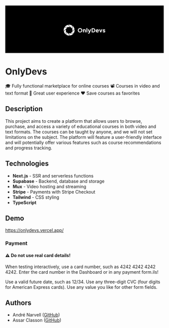 ![Repo Banner](./.github/repo-banner.png)

# OnlyDevs

🎓 Fully functional marketplace for online courses
📽 Courses in video and text format
🎨 Great user experience
❤ Save courses as favorites


## Description

This project aims to create a platform that allows users to browse, purchase, and access a variety of educational courses in both video and text formats. The courses can be taught by anyone, and we will not set limitations on the subject. The platform will feature a user-friendly interface and will potentially offer various features such as course recommendations and progress tracking.

## Technologies

- **Next.js** - SSR and serverless functions
- **Supabase** - Backend, database and storage
- **Mux** - Video hosting and streaming
- **Stripe** - Payments with Stripe Checkout
- **Tailwind** - CSS styling
- **TypeScript**

## Demo

https://onlydevs.vercel.app/

### Payment

#### ⚠ Do not use real card details!

When testing interactively, use a card number, such as 4242 4242 4242 4242. Enter the card number in the Dashboard or in any payment form.ils!

Use a valid future date, such as 12/34.
Use any three-digit CVC (four digits for American Express cards).
Use any value you like for other form fields.

## Authors

- André Narvell ([GitHub](https://github.com/AndreNarvell))
- Assar Classon ([GitHub](https://github.com/assarbertil))
